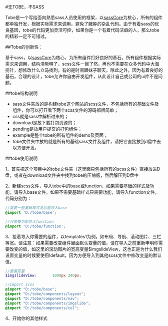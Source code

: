 #无TOBE，不SASS

Tobe是一个写给面向熟悉sass人员使用的框架，以[sassCore](https://github.com/marvin1023/sassCore)为核心，所有的组件都单独开发，根据实际需求来调用，避免了臃肿的杂乱代码。由于有着sass的优良基因，tobe的代码更加灵活可控，如果你是一个有着代码洁癖的人，那么tobe的精彩一定不可错过。

##Tobe的创新性：

基于sass，以[sassCore](https://github.com/marvin1023/sassCore)为核心，为所有组件打好良好的基石。所有组件根据实际需求来调用，结构清晰明了，scss文件一目了然，再也不需要在众多代码中大海捞针，想修改什么立马找到，有的是时间跟妹子聊天。除此之外，因为有着良好的基石，合理的设计，tobe允许你自由开发组件，从此设计自己或公司的ui库不是问题。

##tobe结构说明

* sass文件夹放的是构建tobe这个网站的scss文件，不包括所有的基础文件及组件，你可以打开看下两个scss文件的源码都很简单；
* css就是sass中解析过来的；
* download是放下载打包资源的；
* pending是放用户提交的打包组件；
* example是整个tobe的所有组件的demo及页面；
* tobe文件夹中放的就是所有的基础sass文件及组件，请把它直接放到d盘中去以方便开发。

##tobe使用说明

1、首先把这个项目中的tobe文件夹（这里面只包括所有的scss文件）直接放进D盘，或者在download文件夹中找到tobe的压缩版，然后解压到D盘中

2、新建scss文件，导入tobe中的base或function，如果需要基础的样式及功能，请导入base文件，如果不需要基础样式只需要功能，请导入function文件，代码分别为：

```scss
//需要一些基础样式及功能导入base
@import 'D:/tobe/base';
```
```scss
//只需要功能导入function
@import 'D:/tobe/function';
```

3、接着导入你需要的组件，以templates1为例，如布局、导航、滚动图片、三栏等宽。请注意：如果需要改变组件里面默认变量的值，请在导入之前重新申明你需要改变的值，如这里的滚动图片的宽高变量$imgslideView，这也正是为什么我们设置变量的时候要使用!default，因为方便导入到其他scss文件中修改变量的默认值。

```scss
//重置变量
$imgslideView:       1000px 340px;

//import scss
@import "D:/tobe/base";
@import "D:/tobe/components/layout";
@import "D:/tobe/components/nav";
@import "D:/tobe/components/imgslide";
@import "D:/tobe/components/col";
```
4、开始你的其他样式


